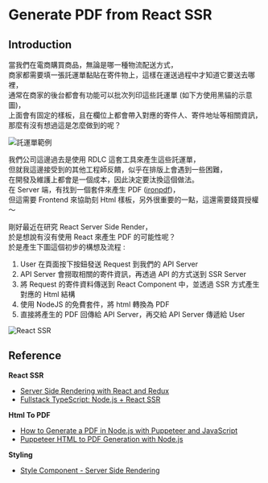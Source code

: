 # Generate PDF from React SSR

## Introduction

當我們在電商購買商品，無論是哪一種物流配送方式，<br>
商家都需要填一張託運單黏貼在寄件物上，這樣在運送過程中才知道它要送去哪裡，<br>
通常在商家的後台都會有功能可以批次列印這些託運單 (如下方使用黑貓的示意圖)，<br>
上面會有固定的樣板，且在欄位上都會帶入對應的寄件人、寄件地址等相關資訊，<br>
那麼有沒有想過這是怎麼做到的呢？<br>

![託運單範例](https://i.imgur.com/Rov0aUh.png)

我們公司這邊過去是使用 RDLC 這套工具來產生這些託運單，<br>
但就我這邊接受到的其他工程師反饋，似乎在排版上會遇到一些困難，<br>
在開發及維護上都會是一個成本，因此決定要汰換這個做法。<br>
在 Server 端，有找到一個套件來產生 PDF ([ironpdf](https://ironpdf.com/))，<br>
但這需要 Frontend 來協助刻 Html 樣板，另外很重要的一點，這還需要錢買授權～<br>

剛好最近在研究 React Server Side Render，<br>
於是想說有沒有使用 React 來產生 PDF 的可能性呢？<br>
於是產生下圖這個初步的構想及流程 :<br>

1. User 在頁面按下按鈕發送 Request 到我們的 API Server
2. API Server 會撈取相關的寄件資訊，再透過 API 的方式送到 SSR Server
3. 將 Request 的寄件資料傳送到 React Component 中，並透過 SSR 方式產生對應的 Html 結構
4. 使用 NodeJS 的免費套件，將 html 轉換為 PDF
5. 直接將產生的 PDF 回傳給 API Server，再交給 API Server 傳遞給 User

![React SSR](https://i.imgur.com/ko2l6Zo.png)

## Reference

**React SSR**

-   [Server Side Rendering with React and Redux](https://www.udemy.com/course/server-side-rendering-with-react-and-redux/)
-   [Fullstack TypeScript: Node.js + React SSR](https://nils-mehlhorn.de/posts/typescript-nodejs-react-ssr)

**Html To PDF**

-   [How to Generate a PDF in Node.js with Puppeteer and JavaScript](https://cheatcode.co/tutorials/how-to-generate-a-pdf-in-node-js-with-puppeteer-and-javascript#creating-a-pdf-generator-function)
-   [Puppeteer HTML to PDF Generation with Node.js](https://blog.risingstack.com/pdf-from-html-node-js-puppeteer/)

**Styling**

-   [Style Component - Server Side Rendering](https://styled-components.com/docs/advanced#server-side-rendering)
